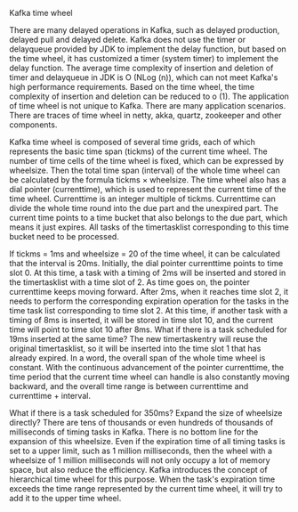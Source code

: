 Kafka time wheel

There are many delayed operations in Kafka, such as delayed production, delayed pull and delayed delete. Kafka does not use the timer or delayqueue provided by JDK to implement the delay function, but based on the time wheel, it has customized a timer (system timer) to implement the delay function. The average time complexity of insertion and deletion of timer and delayqueue in JDK is O (NLog (n)), which can not meet Kafka's high performance requirements. Based on the time wheel, the time complexity of insertion and deletion can be reduced to o (1). The application of time wheel is not unique to Kafka. There are many application scenarios. There are traces of time wheel in netty, akka, quartz, zookeeper and other components.

Kafka time wheel is composed of several time grids, each of which represents the basic time span (tickms) of the current time wheel. The number of time cells of the time wheel is fixed, which can be expressed by wheelsize. Then the total time span (interval) of the whole time wheel can be calculated by the formula tickms × wheelsize. The time wheel also has a dial pointer (currenttime), which is used to represent the current time of the time wheel. Currenttime is an integer multiple of tickms. Currenttime can divide the whole time round into the due part and the unexpired part. The current time points to a time bucket that also belongs to the due part, which means it just expires. All tasks of the timertasklist corresponding to this time bucket need to be processed.

If tickms = 1ms and wheelsize = 20 of the time wheel, it can be calculated that the interval is 20ms. Initially, the dial pointer currenttime points to time slot 0. At this time, a task with a timing of 2ms will be inserted and stored in the timertasklist with a time slot of 2. As time goes on, the pointer currenttime keeps moving forward. After 2ms, when it reaches time slot 2, it needs to perform the corresponding expiration operation for the tasks in the time task list corresponding to time slot 2. At this time, if another task with a timing of 8ms is inserted, it will be stored in time slot 10, and the current time will point to time slot 10 after 8ms. What if there is a task scheduled for 19ms inserted at the same time? The new timertaskentry will reuse the original timertasklist, so it will be inserted into the time slot 1 that has already expired. In a word, the overall span of the whole time wheel is constant. With the continuous advancement of the pointer currenttime, the time period that the current time wheel can handle is also constantly moving backward, and the overall time range is between currenttime and currenttime + interval.

What if there is a task scheduled for 350ms? Expand the size of wheelsize directly? There are tens of thousands or even hundreds of thousands of milliseconds of timing tasks in Kafka. There is no bottom line for the expansion of this wheelsize. Even if the expiration time of all timing tasks is set to a upper limit, such as 1 million milliseconds, then the wheel with a wheelsize of 1 million milliseconds will not only occupy a lot of memory space, but also reduce the efficiency. Kafka introduces the concept of hierarchical time wheel for this purpose. When the task's expiration time exceeds the time range represented by the current time wheel, it will try to add it to the upper time wheel.
